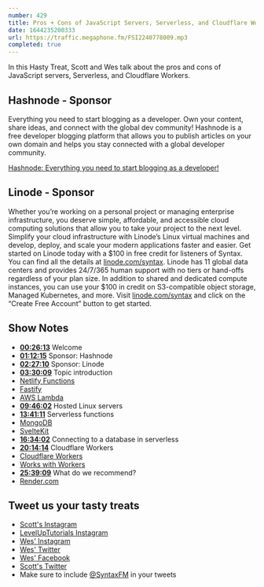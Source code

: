 ```yaml
---
number: 429
title: Pros + Cons of JavaScript Servers, Serverless, and Cloudflare Workers
date: 1644235200333
url: https://traffic.megaphone.fm/FSI2240778009.mp3
completed: true
---
```


In this Hasty Treat, Scott and Wes talk about the pros and cons of JavaScript servers, Serverless, and Cloudflare Workers.

## Hashnode - Sponsor

Everything you need to start blogging as a developer. Own your content, share ideas, and connect with the global dev community! Hashnode is a free developer blogging platform that allows you to publish articles on your own domain and helps you stay connected with a global developer community.

[Hashnode: Everything you need to start blogging as a developer!](https://hashnode.com/)

## Linode - Sponsor

Whether you’re working on a personal project or managing enterprise infrastructure, you deserve simple, affordable, and accessible cloud computing solutions that allow you to take your project to the next level. Simplify your cloud infrastructure with Linode’s Linux virtual machines and develop, deploy, and scale your modern applications faster and easier. Get started on Linode today with a $100 in free credit for listeners of Syntax. You can find all the details at [linode.com/syntax](https://linode.com/syntax). Linode has 11 global data centers and provides 24/7/365 human support with no tiers or hand-offs regardless of your plan size. In addition to shared and dedicated compute instances, you can use your $100 in credit on S3-compatible object storage, Managed Kubernetes, and more. Visit [linode.com/syntax](https://linode.com/syntax) and click on the “Create Free Account” button to get started.

## Show Notes

* **[00:26:13](#t=00:26:13)** Welcome
* **[01:12:15](#t=01:12:15)** Sponsor: Hashnode
* **[02:27:10](#t=02:27:10)** Sponsor: Linode
* **[03:30:09](#t=03:30:09)** Topic introduction
* [Netlify Functions](https://functions.netlify.com)
* [Fastify](https://www.fastify.io)
* [AWS Lambda](https://aws.amazon.com/lambda/)
* **[09:46:02](#t=09:46:02)** Hosted Linux servers
* **[13:41:11](#t=13:41:11)** Serverless functions
* [MongoDB](https://www.mongodb.com)
* [SvelteKit](https://kit.svelte.dev)
* **[16:34:02](#t=16:34:02)** Connecting to a database in serverless
* **[20:14:14](#t=20:14:14)** Cloudflare Workers
* [Cloudflare Workers](https://workers.cloudflare.com)
* [Works with Workers](https://workers.cloudflare.com/works)
* **[25:39:09](#t=25:39:09)** What do we recommend?
* [Render.com](https://render.com)

## Tweet us your tasty treats

* [Scott's Instagram](https://www.instagram.com/stolinski/)
* [LevelUpTutorials Instagram](https://www.instagram.com/LevelUpTutorials/)
* [Wes' Instagram](https://www.instagram.com/wesbos/)
* [Wes' Twitter](https://twitter.com/wesbos)
* [Wes' Facebook](https://www.facebook.com/wesbos.developer)
* [Scott's Twitter](https://twitter.com/stolinski)
* Make sure to include [@SyntaxFM](https://twitter.com/SyntaxFM) in your tweets
